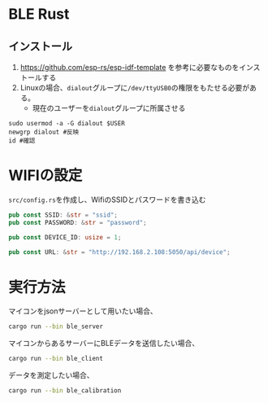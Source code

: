 # BLE Rust

## インストール

1. https://github.com/esp-rs/esp-idf-template を参考に必要なものをインストールする
2. Linuxの場合、`dialout`グループに`/dev/ttyUSB0`の権限をもたせる必要がある。
    - 現在のユーザーを`dialout`グループに所属させる
```
sudo usermod -a -G dialout $USER
newgrp dialout #反映
id #確認
```

# WIFIの設定

`src/config.rs`を作成し、WifiのSSIDとパスワードを書き込む

```src/config.rs
pub const SSID: &str = "ssid";
pub const PASSWORD: &str = "password";

pub const DEVICE_ID: usize = 1;

pub const URL: &str = "http://192.168.2.108:5050/api/device";
```

# 実行方法

マイコンをjsonサーバーとして用いたい場合、

```bash
cargo run --bin ble_server
```

マイコンからあるサーバーにBLEデータを送信したい場合、

```bash
cargo run --bin ble_client
```

データを測定したい場合、

```bash
cargo run --bin ble_calibration
```